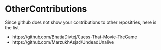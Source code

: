 # OtherContributions
Since github does not show your contributions to other repositries, here is the list <br>
<ul>
  <li>https://github.com/BhatiaDivtej/Guess-That-Movie-TheGame </li> 
  <li> https://github.com/MarzukhAsjad/UndeadUnalive </li> 
</ul> 
 
